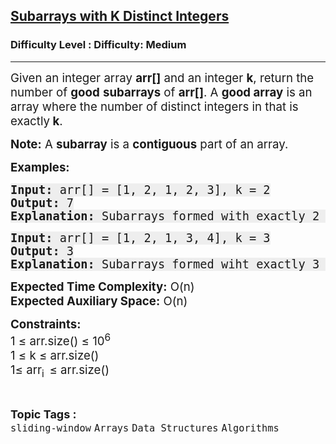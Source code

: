 <h2><a href="https://www.geeksforgeeks.org/problems/subarrays-with-k-different-integers/1?page=1&difficulty=Medium&status=unsolved&sortBy=submissions">Subarrays with K Distinct Integers</a></h2><h3>Difficulty Level : Difficulty: Medium</h3><hr><div class="problems_problem_content__Xm_eO"><p><span style="font-size: 14pt;">Given an integer array <strong>arr[]</strong>&nbsp;and an integer <strong>k</strong>, return the number of <strong>good</strong> <strong>subarrays</strong> of <strong>arr[]</strong>. A <strong>good array</strong> is an array where the number of distinct integers in that is exactly<strong> k</strong>.</span></p>
<p><span style="font-size: 14pt;"><strong>Note:</strong> A <strong>subarray</strong> is a <strong>contiguous</strong> part of an array.</span></p>
<p><span style="font-size: 14pt;"><strong>Examples:</strong></span></p>
<pre><span style="font-size: 14pt;"><strong style="background-color: #eeeeee;">Input: </strong><span style="background-color: #eeeeee;">arr[] = [1, 2, 1, 2, 3], k = 2</span><br style="background-color: #eeeeee;"><strong style="background-color: #eeeeee;">Output:&nbsp;</strong><span style="background-color: #eeeeee;">7</span><br style="background-color: #eeeeee;"><strong style="background-color: #eeeeee;">Explanation:</strong><span style="background-color: #eeeeee;"> Subarrays formed with exactly 2 different integers: arr[0..1], arr[0..2], arr[0..3], arr[1..2], arr[1..3], arr[2..3], arr[3..4]</span></span></pre>
<pre><span style="font-size: 14pt;"><strong style="background-color: #eeeeee;">Input: </strong><span style="background-color: #eeeeee;">arr[] = [1, 2, 1, 3, 4], k = 3</span></span><br style="font-size: 18px; background-color: #eeeeee;"><span style="font-size: 14pt;"><strong style="background-color: #eeeeee;">Output:&nbsp;</strong><span style="background-color: #eeeeee;">3<br><strong>Explanation:</strong> Subarrays formed wiht exactly 3 distinct integers: arr[0..3], arr[1..3], arr[2..4].</span></span></pre>
<p><span style="font-size: 14pt;"><strong>Expected Time Complexity:</strong> O(n)<br><strong>Expected Auxiliary Space:</strong> O(n)</span></p>
<p><span style="font-size: 14pt;"><strong>Constraints:</strong><br>1 ≤ arr.size() ≤ 10<sup>6</sup><br>1 ≤ k ≤ arr.size()<br>1≤ arr<sub>i&nbsp; </sub>≤ arr.size()</span></p></div><br><p><span style=font-size:18px><strong>Topic Tags : </strong><br><code>sliding-window</code>&nbsp;<code>Arrays</code>&nbsp;<code>Data Structures</code>&nbsp;<code>Algorithms</code>&nbsp;